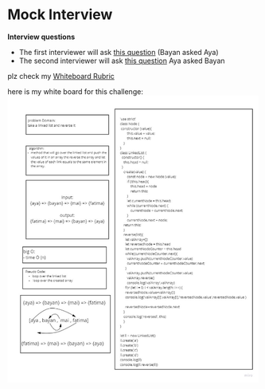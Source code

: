 # Mock Interview

**Interview questions**

- The first interviewer will ask [this question](https://codefellows.github.io/common_curriculum/data_structures_and_algorithms/Code_401/class-09/interview-01.html) (Bayan asked Aya)
- The second interviewer will ask [this question](https://codefellows.github.io/common_curriculum/data_structures_and_algorithms/Code_401/class-09/interview-02.html) Aya asked Bayan

plz check my [Whiteboard Rubric](https://docs.google.com/spreadsheets/d/1Lf-sV0lFYH_PgO8dDKUsx5yvCkqrgGvA12Zk1e4bZIM/edit?usp=sharing)

here is my white board for this challenge:
![ccc](mock.jpg)

